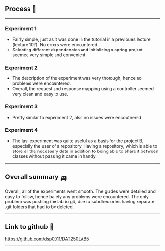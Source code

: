 ## Process 🌊
---
### Experiment 1

 - Fairly simple, just as it was done in the tutorial in a previoues lecture (lecture 10?). No errors were encountered. 
 - Selecting different dependencies and initializing a spring project seemed very simple and convenient

### Experiment 2
 - The description of the experiment was very thorough, hence no problems were encountered.
 - Overall, the request and response mapping using a controller seemed very clean and easy to use. 

### Experiment 3
 - Pretty similar to experiment 2, also no issues were encoutnered

### Experiment 4
 - The last experiment was quite useful as a basis for the project B, especially the user of a repository. Having a repository, which is able to store all the necessary data in addition to being able to share it between classes without passing it came in handy.

---
## Overall summary 🛺
Overall, all of the experiments went smooth. The guides were detailed and easy to follow, hence barely any problems were encountered.
The only problem was pushing the lab to git, due to subdirectories having separate .git folders that had to be deleted.

---

## Link to github  🏫
https://github.com/dsp0011/DAT250LAB5

---